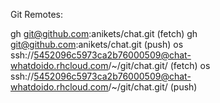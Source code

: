 Git Remotes:

gh  git@github.com:anikets/chat.git (fetch)
gh  git@github.com:anikets/chat.git (push)
os  ssh://5452096c5973ca2b76000509@chat-whatdoido.rhcloud.com/~/git/chat.git/ (fetch)
os  ssh://5452096c5973ca2b76000509@chat-whatdoido.rhcloud.com/~/git/chat.git/ (push)
